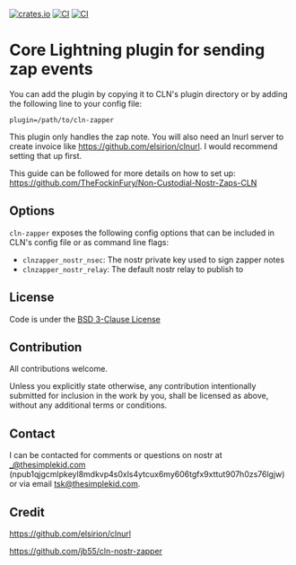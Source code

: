 [![crates.io](https://img.shields.io/crates/v/cln-zapper.svg)](https://crates.io/crates/cln-zapper)
[![CI](https://github.com/thesimplekid/cln-zapper-rs/actions/workflows/lint.yml/badge.svg)](https://github.com/thesimplekid/cln-zapper-rs/actions/workflows/lint.yml)
[![CI](https://github.com/thesimplekid/cln-zapper-rs/actions/workflows/test.yml/badge.svg)](https://github.com/thesimplekid/cln-zapper-rs/actions/workflows/test.yml)

# Core Lightning plugin for sending zap events

You can add the plugin by copying it to CLN's plugin directory or by adding the following line to your config file:

```
plugin=/path/to/cln-zapper
```

This plugin only handles the zap note. You will also need an lnurl server to create invoice like https://github.com/elsirion/clnurl. I would recommend setting that up first.

This guide can be followed for more details on how to set up: https://github.com/TheFockinFury/Non-Custodial-Nostr-Zaps-CLN


## Options
`cln-zapper` exposes the following config options that can be included in CLN's config file or as command line flags:
* `clnzapper_nostr_nsec`: The nostr private key used to sign zapper notes
* `clnzapper_nostr_relay`: The default nostr relay to publish to

## License

Code is under the [BSD 3-Clause License](LICENSE-BSD-3)

## Contribution

All contributions welcome.

Unless you explicitly state otherwise, any contribution intentionally submitted for inclusion in the work by you, shall be licensed as above, without any additional terms or conditions.

## Contact

I can be contacted for comments or questions on nostr at _@thesimplekid.com (npub1qjgcmlpkeyl8mdkvp4s0xls4ytcux6my606tgfx9xttut907h0zs76lgjw) or via email tsk@thesimplekid.com.


## Credit
https://github.com/elsirion/clnurl

https://github.com/jb55/cln-nostr-zapper

